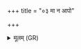 +++
title = "०३ मा न आपो"

+++
<details><summary>मूलम् (GR)</summary>

+++(PSK 20.57.3)+++मा न आपो मेधां  
मा ब्रह्म प्र मथिष्टन ।  
सुष्यदा यूयं स्यन्दध्वम्  
उपहूतो ऽहं सुमेधा वर्चस्वी ॥
</details>